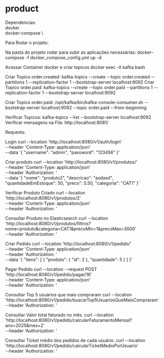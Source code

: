 # product

Dependencias: \
 docker  \
 docker-compose \
 
Para Rodar o projeto:

Na pasta do projeto rodar para subir as aplicações necessárias: docker-compose -f docker_compose_config.yml up -d

Acessar Container docker e criar topicos
   docker exec -it kafka bash

Criar Topico order.created: kafka-topics --create --topic order.created --partitions 1 --replication-factor 1 --bootstrap-server localhost:9092
Criar Topico order.paid: kafka-topics --create --topic order.paid --partitions 1 --replication-factor 1 --bootstrap-server localhost:9092

Criar Topico order.paid: /opt/kafka/bin/kafka-console-consumer.sh --bootstrap-server localhost:9092 --topic order.paid --from-beginning


Verificar Topicos: kafka-topics --list --bootstrap-server localhost:9092
Verificar mensagens na Fila: http://localhost:8081/


Requests:

Login
curl --location 'http://localhost:8080/v1/auth/login' \
--header 'Content-Type: application/json' \
--data '{
  "username": "admin",
  "password": "123456"
}'

Criar produto
curl --location 'http://localhost:8080/v1/produtos/' \
--header 'Content-Type: application/json' \
--header 'Authorization: <Bearer Token>' \
--data '{
  "nome": "produto2",
  "descricao": "asdasd",
  "quantidadeEmEstoque": 50,
  "preco": 5.50,
  "categoria": "CAT1"
}'

Verificar Produto Criado
curl --location 'http://localhost:8080/v1/produtos/2' \
--header 'Content-Type: application/json' \
--header 'Authorization: <Bearer Token>'

Consultar Produto no Elasticsearch
curl --location 'http://localhost:8080/v1/produtos/filtros?nome=produto&categoria=CAT1&precoMin=1&precoMax=3000' \
--header 'Authorization: <Bearer Token>'


Criar Pedido
curl --location 'http://localhost:8080/v1/pedido/' \
--header 'Content-Type: application/json' \
--header 'Authorization: <Bearer Token>' \
--data '{
    "itens": [
        {
            "produto": {
                "id": 2
            },
            "quantidade": 5
        }
    ]
}'

Pagar Pedido
curl --location --request POST 'http://localhost:8080/v1/pedido/pagar/16' \
--header 'Content-Type: application/json' \
--header 'Authorization: <Bearer Token>'

Consultar Top 5 usuários que mais compraram
curl --location 'http://localhost:8080/v1/pedido/buscarTop5UsuariosQueMaisCompraram' \
--header 'Authorization: <Bearer Token>'

Consultar Valor total faturado no mês.
curl --location 'http://localhost:8080/v1/pedido/calcularFaturamentoMensal?ano=2025&mes=2' \
--header 'Authorization: <Bearer Token>'

Consultar Ticket médio dos pedidos de cada usuário.
curl --location 'http://localhost:8080/v1/pedido/calcularTicketMedioPorUsuario' \
--header 'Authorization: <Bearer Token>'
